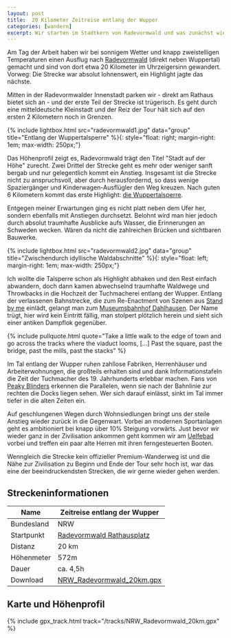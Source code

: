 ```yaml
---
layout: post
title:  20 Kilometer Zeitreise entlang der Wupper
categories: [wandern]
excerpt: Wir starten im Stadtkern von Radevormwald und was zunächst wie eine langweilige Stadttour daherkommt ist in Wirklichkeit eine 20 Kilometer lange Strecke auf der ein Highlight das nächste jagt.
---
```


Am Tag der Arbeit haben wir bei sonnigem Wetter und knapp zweistelligen Temperaturen einen Ausflug nach [Radevormwald](https://www.tourismus-radevormwald.de/) (direkt neben Wuppertal) gemacht und sind von dort etwa 20 Kilometer im Uhrzeigersinn gewandert. Vorweg: Die Strecke war absolut lohnenswert, ein Highlight jagte das nächste.

Mitten in der Radevormwalder Innenstadt parken wir - direkt am Rathaus bietet sich an - und der erste Teil der Strecke ist trügerisch. Es geht durch eine mitteldeutsche Kleinstadt und der Reiz der Tour hält sich auf den ersten 2 Kilometern noch in Grenzen.

{% include lightbox.html src="radevormwald1.jpg" data="group" title="Entlang der Wuppertalsperre" %}{: style="float: right; margin-right: 1em; max-width: 250px;"}

Das Höhenprofil zeigt es, Radevormwald trägt den Titel "Stadt auf der Höhe" zurecht. Zwei Drittel der Strecke geht es mehr oder weniger sanft bergab und nur gelegentlich kommt ein Anstieg. Insgesamt ist die Strecke nicht zu anspruchsvoll, aber durch herausfordernd, so dass wenige Spaziergänger und Kinderwagen-Ausflügler den Weg kreuzen. Nach guten 6 Kilometern kommt das erste Highlight: [die Wuppertalsperre](https://www.wupperverband.de/unsere-anlagen/talsperren/wupper-talsperre).

Entgegen meiner Erwartungen ging es nicht platt neben dem Ufer her, sondern ebenfalls mit Anstiegen durchsetzt. Belohnt wird man hier jedoch durch absolut traumhafte Ausblicke aufs Wasser, die Erinnerungen an Schweden wecken. Wären da nicht die zahlreichen Brücken und sichtbaren Bauwerke.

{% include lightbox.html src="radevormwald2.jpg" data="group" title="Zwischendurch idyllische Waldabschnitte" %}{: style="float: left; margin-right: 1em; max-width: 250px;"}

Ich wollte die Talsperre schon als Highlight abhaken und den Rest einfach abwandern, doch dann kamen abwechselnd traumhafte Waldwege und Throwbacks in die Hochzeit der Tuchmacherei entlang der Wupper. Entlang der verlassenen Bahnstrecke, die zum Re-Enactment von Szenen aus [Stand by me](https://www.cinema.de/film/stand-by-me-das-geheimnis-eines-sommers,1326283.html) einlädt, gelangt man zum [Museumsbahnhof Dahlhausen](https://de.wikipedia.org/wiki/Museumsbahnhof_Dahlhausen_(Wupper)). Der Name trügt, hier wird kein Eintritt fällig, man stolpert plötzlich herein und sieht sich einer antiken Dampflok gegenüber.

{% include pullquote.html quote="Take a little walk to the edge of town and go across the tracks where the viaduct looms,
[...]
Past the square, past the bridge, past the mills, past the stacks" %}

Im Tal entlang der Wupper ruhen zahllose Fabriken, Herrenhäuser und Arbeiterwohnungen, die großteils erhalten sind und dank Informationstafeln die Zeit der Tuchmacher des 19. Jahrhunderts erlebbar machen. Fans von [Peaky Blinders](https://de.wikipedia.org/wiki/Peaky_Blinders_–_Gangs_of_Birmingham) erkennen die Parallelen, wenn sie nach der Bahnlinie zur rechten die Docks liegen sehen. Wer sich darauf einlässt, sinkt im Tal immer tiefer in die alten Zeiten ein.

Auf geschlungenen Wegen durch Wohnsiedlungen bringt uns der steile Anstieg wieder zurück in die Gegenwart. Vorbei an modernen Sportanlagen geht es ambitioniert bei knapp über 10% Steigung vorwärts. Just bevor wir wieder ganz in der Zivilisation ankommen geht kommen wir am [Uelfebad](http://www.uelfebad.de) vorbei und treffen ein paar alte Herren mit ihren ferngesteuerten Booten.

Wenngleich die Strecke kein offizieller Premium-Wanderweg ist und die Nähe zur Zivilisation zu Beginn und Ende der Tour sehr hoch ist, war das eine der beeindruckendsten Strecken, die wir gerne wieder gehen werden.

## Streckeninformationen

|Name             | Zeitreise entlang der Wupper |
|-------          | -------        |
|Bundesland       | NRW            |
|Startpunkt       | [Radevormwald Rathausplatz](https://goo.gl/maps/YWt6iMfcngr4vgbz8) |
|Distanz          | 20 km          |
|Höhenmeter       | 572m           |
|Dauer            | ca. 4,5h       |
|Download         | [NRW_Radevormwald_20km.gpx](/tracks/NRW_Radevormwald_20km.gpx) |

## Karte und Höhenprofil

{% include gpx_track.html track="/tracks/NRW_Radevormwald_20km.gpx" %}
